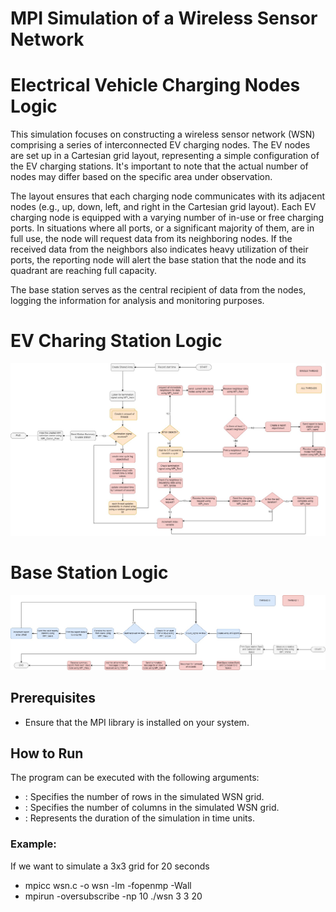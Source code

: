 # MPI Simulation of a Wireless Sensor Network
 
# Electrical Vehicle Charging Nodes Logic

This simulation focuses on constructing a wireless sensor network (WSN) comprising a series of interconnected EV charging nodes. The EV nodes are set up in a Cartesian grid layout, representing a simple configuration of the EV charging stations. It's important to note that the actual number of nodes may differ based on the specific area under observation.

The layout ensures that each charging node communicates with its adjacent nodes (e.g., up, down, left, and right in the Cartesian grid layout). Each EV charging node is equipped with a varying number of in-use or free charging ports. In situations where all ports, or a significant majority of them, are in full use, the node will request data from its neighboring nodes. If the received data from the neighbors also indicates heavy utilization of their ports, the reporting node will alert the base station that the node and its quadrant are reaching full capacity.

The base station serves as the central recipient of data from the nodes, logging the information for analysis and monitoring purposes.

# EV Charing Station Logic
![Alt text](image.png)

# Base Station Logic
![Alt text](image-1.png)

## Prerequisites

- Ensure that the MPI library is installed on your system.

## How to Run

The program can be executed with the following arguments:

- <number of rows>: Specifies the number of rows in the simulated WSN grid.
- <number of columns>: Specifies the number of columns in the simulated WSN grid.
- <simulation time>: Represents the duration of the simulation in time units.

### Example:
If we want to simulate a 3x3 grid for 20 seconds
- mpicc wsn.c -o wsn -lm -fopenmp -Wall
- mpirun -oversubscribe -np 10 ./wsn 3 3 20
